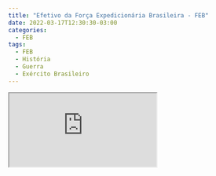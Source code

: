 ```yaml
---
title: "Efetivo da Força Expedicionária Brasileira - FEB"
date: 2022-03-17T12:30:30-03:00
categories:
  - FEB
tags:
  - FEB
  - História
  - Guerra
  - Exército Brasileiro
---
```


<iframe src="https://docs.google.com/spreadsheets/d/e/2PACX-1vQTDWD_-CF8Ktzz57Y8UprXT9v9N3ANUxdz53yQwY5B5E2xwg8mVSL_CsteyDZkC0HdcrauI-Pbw3X5/pubhtml?gid=1164489874&amp;single=true&amp;widget=true&amp;headers=false"></iframe>
